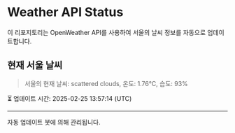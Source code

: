 
# Weather API Status

이 리포지토리는 OpenWeather API를 사용하여 서울의 날씨 정보를 자동으로 업데이트합니다.

## 현재 서울 날씨
> 서울의 현재 날씨: scattered clouds, 온도: 1.76°C, 습도: 93%

⏳ 업데이트 시간: 2025-02-25 13:57:14 (UTC)

---
자동 업데이트 봇에 의해 관리됩니다.
